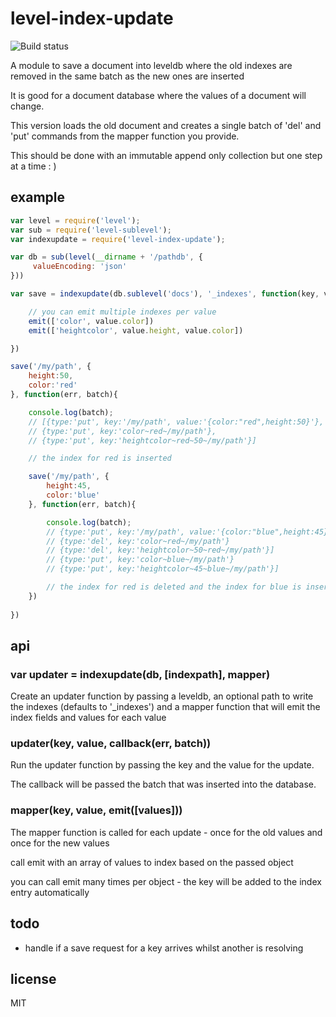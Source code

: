 level-index-update
==================

![Build status](https://api.travis-ci.org/binocarlos/level-index-update.png)

A module to save a document into leveldb where the old indexes are removed in the same batch as the new ones are inserted

It is good for a document database where the values of a document will change.

This version loads the old document and creates a single batch of 'del' and 'put' commands from the mapper function you provide.

This should be done with an immutable append only collection but one step at a time : )

## example

```js
var level = require('level');
var sub = require('level-sublevel');
var indexupdate = require('level-index-update');

var db = sub(level(__dirname + '/pathdb', {
	 valueEncoding: 'json'
}))

var save = indexupdate(db.sublevel('docs'), '_indexes', function(key, value, emit){

	// you can emit multiple indexes per value
	emit(['color', value.color])
	emit(['heightcolor', value.height, value.color])

})

save('/my/path', {
	height:50,
	color:'red'
}, function(err, batch){

	console.log(batch);
	// [{type:'put', key:'/my/path', value:'{color:"red",height:50}'},
	// {type:'put', key:'color~red~/my/path'},
	// {type:'put', key:'heightcolor~red~50~/my/path'}]

	// the index for red is inserted

	save('/my/path', {
		height:45,
		color:'blue'
	}, function(err, batch){

		console.log(batch);
		// {type:'put', key:'/my/path', value:'{color:"blue",height:45}'},
		// {type:'del', key:'color~red~/my/path'}
		// {type:'del', key:'heightcolor~50~red~/my/path'}]
		// {type:'put', key:'color~blue~/my/path'}
		// {type:'put', key:'heightcolor~45~blue~/my/path'}]

		// the index for red is deleted and the index for blue is inserted
	})
	
})
```

## api

### var updater = indexupdate(db, [indexpath], mapper)

Create an updater function by passing a leveldb, an optional path to write the indexes (defaults to '_indexes') and a mapper function that will emit the index fields and values for each value

### updater(key, value, callback(err, batch))

Run the updater function by passing the key and the value for the update.

The callback will be passed the batch that was inserted into the database.

### mapper(key, value, emit([values]))

The mapper function is called for each update - once for the old values and once for the new values

call emit with an array of values to index based on the passed object

you can call emit many times per object - the key will be added to the index entry automatically

## todo

 * handle if a save request for a key arrives whilst another is resolving

## license

MIT